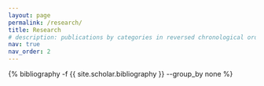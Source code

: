 ```yaml
---
layout: page
permalink: /research/
title: Research
# description: publications by categories in reversed chronological order. generated by jekyll-scholar.
nav: true
nav_order: 2
---
```

<!-- _pages/publications.md -->
<div class="publications">

{% bibliography -f {{ site.scholar.bibliography }} --group_by none %}

</div>

